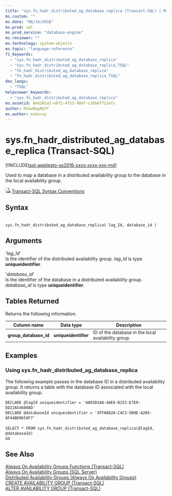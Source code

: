 ```yaml
---
title: "sys.fn_hadr_distributed_ag_database_replica (Transact-SQL) | Microsoft Docs"
ms.custom: ""
ms.date: "06/14/2016"
ms.prod: sql
ms.prod_service: "database-engine"
ms.reviewer: ""
ms.technology: system-objects
ms.topic: "language-reference"
f1_keywords: 
  - "sys.fn_hadr_distributed_ag_database_replica"
  - "sys.fn_hadr_distributed_ag_database_replica_TSQL"
  - "fn_hadr_distributed_ag_database_replica"
  - "fn_hadr_distributed_ag_database_replica_TSQL"
dev_langs: 
  - "TSQL"
helpviewer_keywords: 
  - "sys.fn_hadr_distributed_ag_database_replica"
ms.assetid: 0e6202a1-e872-4f53-99d7-c16b6f712efc
author: MikeRayMSFT
ms.author: mikeray
---
```

# sys.fn_hadr_distributed_ag_database_replica (Transact-SQL)
[!INCLUDE[tsql-appliesto-ss2016-xxxx-xxxx-xxx-md](../../includes/tsql-appliesto-ss2016-xxxx-xxxx-xxx-md.md)]

  Used to  map a database in a distributed availability group to the database in the local availability group.  
   
 ![Topic link icon](../../database-engine/configure-windows/media/topic-link.gif "Topic link icon") [Transact-SQL Syntax Conventions](../../t-sql/language-elements/transact-sql-syntax-conventions-transact-sql.md)  
  
## Syntax  
  
```  
  
sys.fn_hadr_distributed_ag_database_replica( lag_Id, database_id )  
```  
  
## Arguments  
 '*lag_Id*'  
 Is the identifier of the distributed availability group. *lag_Id* is type **uniqueidentifier**.  
  
 '*database_id*'  
 Is the identifier of the database in a distributed availability group. *database_id* is type **uniqueidentifier**.  
  
## Tables Returned  
 Returns the following information.  
  
|Column name|Data type|Description|  
|-----------------|---------------|-----------------|  
|**group_database_id**|**uniqueidentifier**|ID of the database in the local availability group.|  
  
## Examples  
  
### Using sys.fn_hadr_distributed_ag_database_replica  
 The following example passes in the database ID in a distributed availability group. It returns a table with the database ID associated with the local availability group.  
  
```  
DECLARE @lagId uniqueidentifier = '4A03D1A8-4AE6-B153-E7E9-ED22A546008D'  
DECLARE @databaseId uniqueidentifier = '3FFA882A-C4C3-5B9E-A203-8F44BD9659F7'  
  
SELECT * FROM sys.fn_hadr_distributed_ag_database_replica(@lagId, @databaseId)  
GO  
```  
  
## See Also  
 [Always On Availability Groups Functions &#40;Transact-SQL&#41;](../../relational-databases/system-functions/always-on-availability-groups-functions-transact-sql.md)   
 [Always On Availability Groups &#40;SQL Server&#41;](../../database-engine/availability-groups/windows/always-on-availability-groups-sql-server.md)   
 [Distributed Availability Groups &#40;Always On Availability Groups&#41;](../../database-engine/availability-groups/windows/distributed-availability-groups-always-on-availability-groups.md)   
 [CREATE AVAILABILITY GROUP &#40;Transact-SQL&#41;](../../t-sql/statements/create-availability-group-transact-sql.md)   
 [ALTER AVAILABILITY GROUP &#40;Transact-SQL&#41;](../../t-sql/statements/alter-availability-group-transact-sql.md)  
  
  
